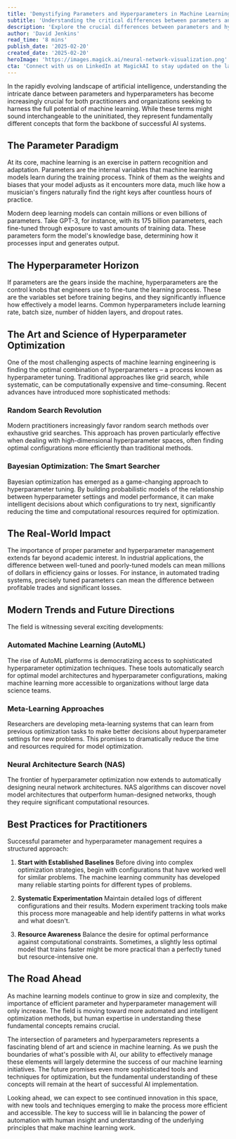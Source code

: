 ```yaml
---
title: 'Demystifying Parameters and Hyperparameters in Machine Learning: The Hidden Gears of AI Success'
subtitle: 'Understanding the critical differences between parameters and hyperparameters in ML'
description: 'Explore the crucial differences between parameters and hyperparameters in machine learning, and learn how their proper management impacts AI success. From basic concepts to advanced optimization techniques, discover how these hidden gears drive modern AI systems.'
author: 'David Jenkins'
read_time: '8 mins'
publish_date: '2025-02-20'
created_date: '2025-02-20'
heroImage: 'https://images.magick.ai/neural-network-visualization.png'
cta: 'Connect with us on LinkedIn at MagickAI to stay updated on the latest developments in AI and machine learning, and join our community of practitioners and enthusiasts who are shaping the future of artificial intelligence.'
---
```


In the rapidly evolving landscape of artificial intelligence, understanding the intricate dance between parameters and hyperparameters has become increasingly crucial for both practitioners and organizations seeking to harness the full potential of machine learning. While these terms might sound interchangeable to the uninitiated, they represent fundamentally different concepts that form the backbone of successful AI systems.

## The Parameter Paradigm

At its core, machine learning is an exercise in pattern recognition and adaptation. Parameters are the internal variables that machine learning models learn during the training process. Think of them as the weights and biases that your model adjusts as it encounters more data, much like how a musician's fingers naturally find the right keys after countless hours of practice.

Modern deep learning models can contain millions or even billions of parameters. Take GPT-3, for instance, with its 175 billion parameters, each fine-tuned through exposure to vast amounts of training data. These parameters form the model's knowledge base, determining how it processes input and generates output.

## The Hyperparameter Horizon

If parameters are the gears inside the machine, hyperparameters are the control knobs that engineers use to fine-tune the learning process. These are the variables set before training begins, and they significantly influence how effectively a model learns. Common hyperparameters include learning rate, batch size, number of hidden layers, and dropout rates.

## The Art and Science of Hyperparameter Optimization

One of the most challenging aspects of machine learning engineering is finding the optimal combination of hyperparameters – a process known as hyperparameter tuning. Traditional approaches like grid search, while systematic, can be computationally expensive and time-consuming. Recent advances have introduced more sophisticated methods:

### Random Search Revolution

Modern practitioners increasingly favor random search methods over exhaustive grid searches. This approach has proven particularly effective when dealing with high-dimensional hyperparameter spaces, often finding optimal configurations more efficiently than traditional methods.

### Bayesian Optimization: The Smart Searcher

Bayesian optimization has emerged as a game-changing approach to hyperparameter tuning. By building probabilistic models of the relationship between hyperparameter settings and model performance, it can make intelligent decisions about which configurations to try next, significantly reducing the time and computational resources required for optimization.

## The Real-World Impact

The importance of proper parameter and hyperparameter management extends far beyond academic interest. In industrial applications, the difference between well-tuned and poorly-tuned models can mean millions of dollars in efficiency gains or losses. For instance, in automated trading systems, precisely tuned parameters can mean the difference between profitable trades and significant losses.

## Modern Trends and Future Directions

The field is witnessing several exciting developments:

### Automated Machine Learning (AutoML)

The rise of AutoML platforms is democratizing access to sophisticated hyperparameter optimization techniques. These tools automatically search for optimal model architectures and hyperparameter configurations, making machine learning more accessible to organizations without large data science teams.

### Meta-Learning Approaches

Researchers are developing meta-learning systems that can learn from previous optimization tasks to make better decisions about hyperparameter settings for new problems. This promises to dramatically reduce the time and resources required for model optimization.

### Neural Architecture Search (NAS)

The frontier of hyperparameter optimization now extends to automatically designing neural network architectures. NAS algorithms can discover novel model architectures that outperform human-designed networks, though they require significant computational resources.

## Best Practices for Practitioners

Successful parameter and hyperparameter management requires a structured approach:

1. **Start with Established Baselines**
   Before diving into complex optimization strategies, begin with configurations that have worked well for similar problems. The machine learning community has developed many reliable starting points for different types of problems.

2. **Systematic Experimentation**
   Maintain detailed logs of different configurations and their results. Modern experiment tracking tools make this process more manageable and help identify patterns in what works and what doesn't.

3. **Resource Awareness**
   Balance the desire for optimal performance against computational constraints. Sometimes, a slightly less optimal model that trains faster might be more practical than a perfectly tuned but resource-intensive one.

## The Road Ahead

As machine learning models continue to grow in size and complexity, the importance of efficient parameter and hyperparameter management will only increase. The field is moving toward more automated and intelligent optimization methods, but human expertise in understanding these fundamental concepts remains crucial.

The intersection of parameters and hyperparameters represents a fascinating blend of art and science in machine learning. As we push the boundaries of what's possible with AI, our ability to effectively manage these elements will largely determine the success of our machine learning initiatives. The future promises even more sophisticated tools and techniques for optimization, but the fundamental understanding of these concepts will remain at the heart of successful AI implementation.

Looking ahead, we can expect to see continued innovation in this space, with new tools and techniques emerging to make the process more efficient and accessible. The key to success will lie in balancing the power of automation with human insight and understanding of the underlying principles that make machine learning work.